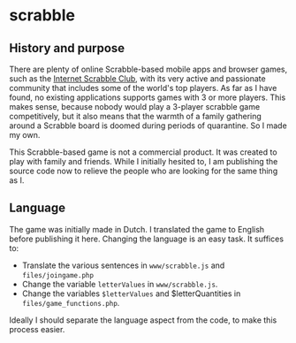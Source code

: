 # scrabble

## History and purpose

There are plenty of online Scrabble-based mobile apps and browser games, such as the [Internet Scrabble Club](https://isc.ro/), with its very active and passionate community that includes some of the world's top players. As far as I have found, no existing applications supports games with 3 or more players. This makes sense, because nobody would play a 3-player scrabble game competitively, but it also means that the warmth of a family gathering around a Scrabble board is doomed during periods of quarantine. So I made my own. 

This Scrabble-based game is not a commercial product. It was created to play with family and friends. While I initially hesited to, I am publishing the source code now to relieve the people who are looking for the same thing as I.

## Language

The game was initially made in Dutch. I translated the game to English before publishing it here. Changing the language is an easy task. It suffices to:

* Translate the various sentences in `www/scrabble.js` and `files/joingame.php`
* Change the variable `letterValues` in `www/scrabble.js`.
* Change the variables `$letterValues` and $letterQuantities in `files/game_functions.php`.

Ideally I should separate the language aspect from the code, to make this process easier.
